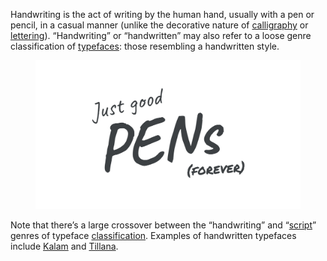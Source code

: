 
Handwriting is the act of writing by the human hand, usually with a pen or pencil, in a casual manner (unlike the decorative nature of [calligraphy](/glossary/calligraphy) or [lettering](/glossary/lettering)). “Handwriting” or “handwritten” may also refer to a loose genre classification of [typefaces](/glossary/typeface): those resembling a handwritten style.

<figure>

![A type specimen using two different handwriting-style typefaces to mimic the appearance of actual handwriting.](images/thumbnail.svg)

</figure>

Note that there’s a large crossover between the “handwriting” and “[script](/glossary/script_typeface_style)” genres of typeface [classification](/glossary/classification). Examples of handwritten typefaces include [Kalam](https://fonts.google.com/specimen/Kalam?category=Handwriting) and [Tillana](https://fonts.google.com/specimen/Tillana?category=Handwriting&query=Indian+Type+Foundry#standard-styles).
